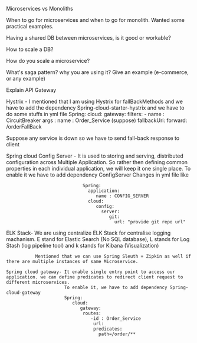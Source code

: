 Microservices vs Monoliths

When to go for microservices and when to go for monolith. Wanted some practical examples.

Having a shared DB between microservices, is it good or workable?

How to scale a DB?

How do you scale a microservice?

What's saga pattern? why you are using it? Give an example (e-commerce, or any example)

Explain API Gateway

Hystrix - I mentioned that I am using Hystrix for fallBackMethods and we have to add the dependency  Spring-cloud-starter-hystrix and we have to do some stuffs in yml file
	    Spring:
		  cloud:
		     gateway: 
			    filters:
				   - name : CircuitBreaker
				     args : name : Order_Service (suppose)
					 fallbackUri: forward: /orderFallBack
		
Suppose any service is down so we have to send fall-back response to client 


Spring cloud Config Server - It is used to storing and serving, distributed configuration across Multiple Application. 
	                             So rather then defining common properties in each individual application, we will keep it one single place.
								 To enable it we have to add dependency ConfigServer
								 Changes in yml file like
								 
								 Spring: 
								   application:
								      name : CONFIG_SERVER
								   cloud:
								      config:
									    server: 
										   git:
										     url: "provide git repo url"


ELK Stack- We are using centralize ELK Stack for centralise logging machanism.
	           E stand for Elastic Search (No SQL database), L stands for Log Stash (log pipeline tool) and k stands for Kibana (Visualization)
			   
			   Mentioned that we can use Spring Sleuth + Zipkin as well if there are multiple instances of same Microservice.
			   
	Spring cloud gateway- It enable single entry point to access our application. we can define predicates to redirect client request to different microservices. 
	                      To enable it, we have to add dependency Spring-cloud-gateway
						  Spring: 
						     cloud:
							    gateway:
								 routes:
								    -id : Order_Service
                                     url:
                                     predicates:
                                       path=/order/**
